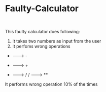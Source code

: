 # Faulty-Calculator
<br>

This faulty calculator does following:
1. It takes two numbers as input from the user
2. It perfoms wrong operations

+ ---> -
* ---> +
- ---> /
/ ---> **


It performs wrong operation 10% of the times


